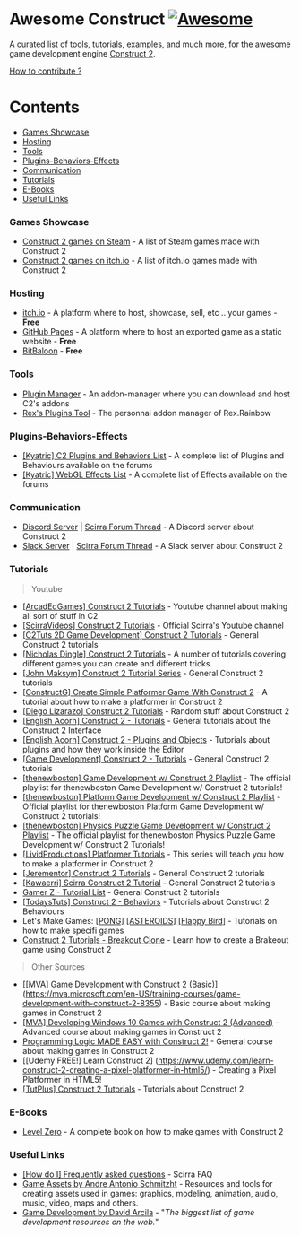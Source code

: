 # Awesome Construct [![Awesome](https://cdn.rawgit.com/sindresorhus/awesome/d7305f38d29fed78fa85652e3a63e154dd8e8829/media/badge.svg)](https://github.com/sindresorhus/awesome)
A curated list of tools, tutorials, examples, and much more, for the awesome game development engine [Construct 2](https://www.scirra.com/construct2).

[How to contribute ?](https://github.com/armaldio/awesome-construct/blob/master/Contribute.md)

# Contents

- [Games Showcase](#games-showcase)
- [Hosting](#hosting)
- [Tools](#tools)
- [Plugins-Behaviors-Effects](#plugins-behaviors-effects)
- [Communication](#communication)
- [Tutorials](#tutorials)
- [E-Books](#e-books)
- [Useful Links](#useful-links)

### Games Showcase
* [Construct 2 games on Steam](http://steamcommunity.com/sharedfiles/filedetails/?id=103535227) - A list of Steam games made with Construct 2
* [Construct 2 games on itch.io](https://itch.io/games/tag-construct-2) - A list of itch.io games made with Construct 2

### Hosting
* [itch.io](http://www.itch.io) - A platform where to host, showcase, sell, etc .. your games - **Free**
* [GitHub Pages](http://pages.github.com) - A platform where to host an exported game as a static website - **Free**
* [BitBaloon](https://www.bitballoon.com) - **Free**

### Tools
* [Plugin Manager](https://armaldio.itch.io/construct-2-plugin-manager) - An addon-manager where you can download and host C2's addons
* [Rex's Plugins Tool](https://rexrainbow.github.io/C2RexDoc/c2rexplugins.weebly.com/index.html) - The personnal addon manager of Rex.Rainbow

### Plugins-Behaviors-Effects
* [[Kyatric] C2 Plugins and Behaviors List](https://www.scirra.com/forum/viewtopic.php?t=65170&start=0) - A complete list of Plugins and Behaviours available on the forums
* [[Kyatric] WebGL Effects List](https://www.scirra.com/forum/viewtopic.php?t=74374&start=0) - A complete list of Effects available on the forums

### Communication
* [Discord Server](https://discord.gg/8RJBHbX) | [Scirra Forum Thread](https://www.scirra.com/forum/there-is-a-construct-2-discord-server-chat-app-join-us_t181854) - A Discord server about Construct 2
* [Slack Server](https://scirra.slack.com) | [Scirra Forum Thread](https://www.scirra.com/forum/live-span-class-posthilit-chat-span-for-scirra-com_p1003130?#p1003130) - A Slack server about Construct 2

### Tutorials
> Youtube

* [[ArcadEdGames] Construct 2 Tutorials](https://www.youtube.com/playlist?list=PLmyh0_jcCzcoPTgHkm4CJSw_sdK5lPSb_) - Youtube channel about making all sort of stuff in C2
* [[ScirraVideos] Construct 2 Tutorials](https://www.youtube.com/user/ScirraVideos/playlists) - Official Scirra's Youtube channel
* [[C2Tuts 2D Game Development] Construct 2 Tutorials](https://www.youtube.com/playlist?list=PLGdBDrsyOPm9XGiq1w_8DvbEQbHmkn7fx) - General Construct 2 tutorials
* [[Nicholas Dingle] Construct 2 Tutorials](https://www.youtube.com/playlist?list=PLsJBMeqEdtggBJBiuX8bnF10ewHjdE20e) - A number of tutorials covering different games you can create and different tricks.
* [[John Maksym] Construct 2 Tutorial Series](https://www.youtube.com/playlist?list=PLq6aUvz66jtfnuyOKnPXO5dZly6CB8naA)  - General Construct 2 tutorials
* [[ConstructG] Create Simple Platformer Game With Construct 2](https://www.youtube.com/playlist?list=PLxwakQrJudt_NQlMp6oVuBdB-WIDKgoQ3) - A tutorial about how to make a platformer in Construct 2
* [[Diego Lizarazo] Construct 2 Tutorials](https://www.youtube.com/user/kanedarkon/videos?view=0&flow=grid&sort=da) - Random stuff about Construct 2
* [[English Acorn] Construct 2 - Tutorials](https://www.youtube.com/playlist?list=PLusL6SZZRaWr4zqm6GrQHmOuShwtypRJ5) - General tutorials about the Construct 2 Interface
* [[English Acorn] Construct 2 - Plugins and Objects](https://www.youtube.com/playlist?list=PLusL6SZZRaWqP6UmVPs9Ml8BRo2t-wvnT) - Tutorials about plugins and how they work inside the Editor
* [[Game Development] Construct 2 - Tutorials](https://www.youtube.com/channel/UCCR955dujboBxEN2VJlZwJw/playlists) - General Construct 2 tutorials
* [[thenewboston] Game Development w/ Construct 2 Playlist](https://www.youtube.com/playlist?list=PL6gx4Cwl9DGAfHxsK6bji7trLS-N0nKF-) - The official playlist for thenewboston Game Development w/ Construct 2 tutorials!
* [[thenewboston] Platform Game Development w/ Construct 2 Playlist](https://www.youtube.com/playlist?list=PL6gx4Cwl9DGAp287UuTE0-K7Ty-b8rGAX) - Official playlist for thenewboston Platform Game Development w/ Construct 2 tutorials!
* [[thenewboston] Physics Puzzle Game Development w/ Construct 2 Playlist](https://www.youtube.com/playlist?list=PL6gx4Cwl9DGDexNbWi0uPBP6buduUZO3Q) - The official playlist for thenewboston Physics Puzzle Game Development w/ Construct 2 Tutorials!
* [[LividProductions] Platformer Tutorials](https://www.youtube.com/playlist?list=PLz66pfeeD4TcPN9kO7JlqiITpgi_WWgn7) - This series will teach you how to make a platformer in Construct 2
* [[Jerementor] Construct 2 Tutorials](https://www.youtube.com/channel/UCQkYeiHm9URZsa7nugUg1lw/playlists) - General Construct 2 tutorials
* [[Kawaerri] Scirra Construct 2 Tutorial](https://www.youtube.com/playlist?list=PLdn9X5UVD8H1dEcWVjYU9E5fbpPGjZnQv) - General Construct 2 tutorials
* [Gamer Z - Tutorial List](https://www.youtube.com/channel/UCXIcG5r9W_Iw6dui35g9oLQ/playlists) - General Construct 2 tutorials
* [[TodaysTuts] Construct 2 - Behaviors](https://www.youtube.com/playlist?list=PLO3K3VFvlU6B1InGyrx7Iz7w_MDizWlXK) - Tutorials about Construct 2 Behaviours
* Let's Make Games: [[PONG]](https://www.youtube.com/watch?v=cvItNHEMB80) [[ASTEROIDS]](https://www.youtube.com/watch?v=nYULTk2BpKY) [[Flappy Bird]](https://www.youtube.com/watch?v=eBccn1qMB_U) - Tutorials on how to make specifi games
* [Construct 2 Tutorials - Breakout Clone](https://www.youtube.com/playlist?list=PL59F92017DA9887DB) - Learn how to create a Brakeout game using Construct 2

> Other Sources

* [[MVA] Game Development with Construct 2 (Basic)] (https://mva.microsoft.com/en-US/training-courses/game-development-with-construct-2-8355) - Basic course about making games in Construct 2
* [[MVA] Developing Windows 10 Games with Construct 2 (Advanced)](https://mva.microsoft.com/en-US/training-courses/developing-windows-10-games-with-construct-2-16335) - Advanced course about making games in Construct 2
* [Programming Logic MADE EASY with Construct 2!](https://www.jerementor.com/programming-logic-made-easy-with-construct-2.html) - General course about making games in Construct 2
* [[Udemy FREE!] Learn Construct 2] (https://www.udemy.com/learn-construct-2-creating-a-pixel-platformer-in-html5/) - Creating a Pixel Platformer in HTML5!
* [[TutPlus] Construct 2 Tutorials](https://gamedevelopment.tutsplus.com/categories/construct-2) - Tutorials about Construct 2

### E-Books
* [Level Zero](https://www.scirra.com/blog/172/level-zero-free-construct-2-book) - A complete book on how to make games with Construct 2

### Useful Links
* [[How do I] Frequently asked questions](https://www.scirra.com/forum/viewtopic.php?t=63692&start=0) - Scirra FAQ
* [Game Assets by Andre Antonio Schmitzht](https://game-assets.zeef.com/andre.antonio.schmitz) - Resources and tools for creating assets used in games: graphics, modeling, animation, audio, music, video, maps and others.
* [Game Development by David Arcila](https://game-development.zeef.com/david.arcila) - "*The biggest list of game development resources on the web.*"








